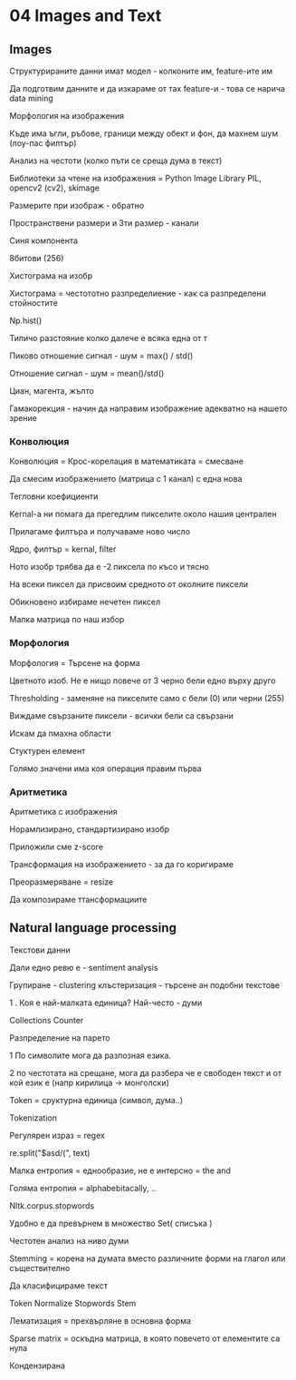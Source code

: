 # 04 Images and Text

## Images
Структурираните данни имат модел - колконите им, feature-ите им

Да подготвим данните и да изкараме от тах feature-и - това се нарича data mining

Морфология на изображения

Къде има ъгли, ръбове, граници между обект и фон, да махнем шум (лоу-пас филтър)

Анализ на честоти (колко пъти се среща дума в текст)

Библиотеки за чтене на изображения = Python Image Library PIL, opencv2 (cv2), skimage

Размерите при изображ - обратно 

Пространствени размери и 3ти размер - канали

Синя компонента

8битови (256)

Хистограма на изобр

Хистограма = честототно разпределиение - как са разпределени стойностите

Np.hist()

Типичо разстояние колко далече е всяка една от т

Пиково отношение сигнал - шум = max() / std()

Отношение сигнал - шум = mean()/std()

Циан, магента, жълто

Гамакорекция - начин да направим изображение адекватно на нашето зрение



### Конволюция

Конволюция = Крос-корелация в математиката = смесване

Да смесим изображението (матрица с 1 канал) с една нова

Тегловни коефициенти

Kernal-а ни помага да прегедлим пикселите около нашия централен

Прилагаме филтъра и получаваме ново число

Ядро, филтър = kernal, filter

Ното изобр трябва да е -2 пиксела по късо и тясно

На всеки пиксел да присвоим средното от околните пиксели

Обикновено избираме нечетен пиксел

Малка матрица по наш избор



### Морфология

Морфология = Търсене на форма

Цветното изоб.  Не е нищо повече от 3 черно бели едно върху друго

Thresholding - заменяне на пикселите само  с бели (0) или черни (255)

Виждаме свързаните пиксели - всички бели са свързани

Искам да пмахна области 

Стуктурен елемент

Голямо значени има коя операция правим първа


### Аритметика

Аритметика с изображения

Норамлизирано, стандартизирано изобр

Приложили сме z-score

Трансформация на изображението - за да го коригираме

Преоразмеряване = resize

Да композираме ттансформациите


## Natural language processing

Текстови данни

Дали едно ревю е - sentiment analysis

Групиране - clustering клъстеризация - търсене ан подобни текстове

1 . Коя е най-малката единица? Най-често - думи

Collections Counter

Разпределение на парето

1 По символите мога да разпозная езика.

2 по честотата на срещане, мога да разбера че е свободен текст и от кой език е (напр кирилица -> монголски)

Token = сруктурна единица (символ, дума..)

Tokenization

Регулярен израз = regex

re.split("$asd/(", text)

Малка ентропия = еднообразие, не е интерсно = the and

Голяма ентропия = alphabebitacally, ..

Nltk.corpus.stopwords

Удобно е да превърнем в множество Set( списъка )

Честотен анализ на ниво думи

Stemming = корена на думата вместо различните форми на глагол или съществително

Да класифицираме текст

Token
Normalize
Stopwords
Stem

Лематизация = прехвърляне в основна форма

Sparse matrix = оскъднa матрица, в която повечето от елементите са нула

Кондензирана